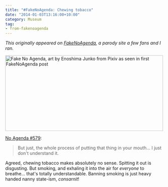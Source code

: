 ```yaml
---
title: "#FakeNoAgenda: Chewing tobacco"
date: "2014-01-03T13:16:00+10:00"
category: Museum
tag:
- from-fakenoagenda
---
```

<p style="font-style:italic;">This originally appeared on <a href="https://rubenerd.com/tag/from-fakenoagenda/">FakeNoAgenda</a>, a parody site a few fans and I ran.</p>

<p><img src="https://rubenerd.com/files/2013/fakenoagenda.jpg" srcset="https://rubenerd.com/files/2013/fakenoagenda.jpg 1x, https://rubenerd.com/files/2013/fakenoagenda@2x.jpg 2x" alt="Fake No Agenda, art by Enoshima Junko from Pixiv as seen in first FakeNoAgenda post" style="width:500px; height:240px" /></p>

[No Agenda #579](http://579.nashownotes.com/):

> But just, the whole process of putting that thing in your mouth... I just don't understand it.

Agreed, chewing tobacco makes absolutely no sense. Spitting it out is disgusting. But smoking, and exhaling it into the air for *everyone* to breathe... that's totally understandable. Banning smoking is just heavy handed nanny state-ism, *consarnit*!

